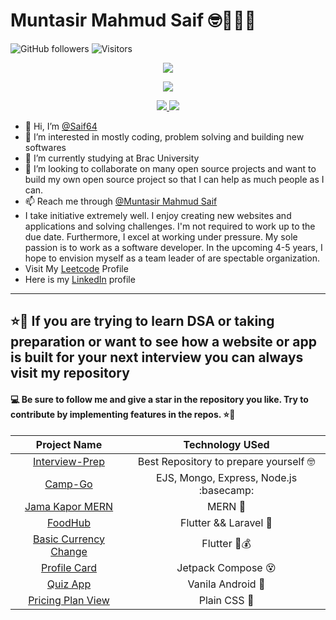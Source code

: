 # Muntasir Mahmud Saif 🤓🤠😵‍💫
![GitHub followers](https://img.shields.io/github/followers/Saif64?label=Follow&style=social)
![Visitors](https://visitor-badge.glitch.me/badge?page_id=Saif64) 

<p align="center">
<a href="https://github.com/Saif64">
    <img src="https://github-stats-alpha.vercel.app/api?username=Saif64&cc=22272e&tc=37BCF6&ic=fff&bc=0000">
</a>

<p align="center">
<a href="https://github.com/Saif64">
    <img src="http://github-profile-summary-cards.vercel.app/api/cards/profile-details?username=Saif64&theme=dracula">
</a>    

<p align="center">
<a href="https://github.com/Saif64">
    <img src="http://github-profile-summary-cards.vercel.app/api/cards/repos-per-language?username=Saif64&theme=dracula">
</a>
<a href="https://github.com/Saif64">
    <img src="http://github-profile-summary-cards.vercel.app/api/cards/most-commit-language?username=Saif64&theme=dracula">
</a>    
<!-- ![](http://github-profile-summary-cards.vercel.app/api/cards/profile-details?username=Saif64&theme=dracula)  -->

<!-- ![](http://github-profile-summary-cards.vercel.app/api/cards/repos-per-language?username=Saif64&theme=dracula)  -->
<!-- ![](http://github-profile-summary-cards.vercel.app/api/cards/most-commit-language?username=Saif64&theme=dracula)  -->
- 👋 Hi, I’m [@Saif64](https://github.com/Saif64)
- 👀 I’m interested in mostly coding, problem solving and building new softwares 
- 🌱 I’m currently studying at Brac University
- 💞️ I’m looking to collaborate on many open source projects and want to build my own open source project so that I can help as much people as I can.
- 📫 Reach me through [@Muntasir Mahmud Saif](https://www.facebook.com/muntasir.m.saif)
- I take initiative extremely well. I enjoy creating new websites and applications and solving challenges. I'm not required to work up to the due date. Furthermore, I excel at working under pressure. My sole passion is to work as a software developer. In the upcoming 4-5 years, I hope to envision myself as a team leader of are spectable organization.
- Visit My [Leetcode](https://leetcode.com/mmSaif_64) Profile
- Here is my [LinkedIn](https://www.linkedin.com/in/muntasir-mahmud-saif-9a0900233/) profile
---

## ⭐🌟 If you are trying to learn DSA or taking preparation or want to see how a website or app is built for your next interview you can always visit my repository 
#### :computer: Be sure to follow me and give a star in the repository you like. Try to contribute by implementing features in the repos. ⭐🌟
| Project Name| Technology USed|
|:-----------:|:---------------:|
| [Interview-Prep](https://github.com/Saif64/Interview-prep) | Best Repository to prepare yourself 🤓
| [Camp-Go](https://github.com/Saif64/CampGo) | EJS, Mongo, Express, Node.js :basecamp:
| [Jama Kapor MERN](https://github.com/Saif64/jama-kapor) | MERN 👚
| [FoodHub](https://github.com/Saif64/flutter-FoodHub) | Flutter && Laravel 🍔
| [Basic Currency Change](https://github.com/Saif64/Flutter-vangiChai) | Flutter 🤑💰
| [Profile Card](https://github.com/Saif64/-JetpackCompose-ProfileCard) | Jetpack Compose 😵
| [Quiz App](https://github.com/Saif64/TriviaApp) | Vanila Android  🚡
| [Pricing Plan View](https://github.com/Saif64/pricing-plan) | Plain CSS 💸
